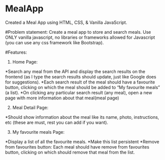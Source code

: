 # MealApp
Created a Meal App using HTML, CSS, &amp; Vanilla JavaScript. 

#Problem statement:
Create a meal app to store and search meals. Use ONLY vanilla javascript, no libraries or frameworks allowed for Javascript (you can use any css framework like Bootstrap).


#Features:

1. Home Page:

*Search any meal from the API and display the search results on the frontend (as I type the search results should update, just like Google does for suggestions).
*Each search result of the meal should have a favourite button, clicking on which the meal should be added to “My favourite meals” (a list).
*On clicking any particular search result (any meal), open a new page with more information about that meal(meal page)


2. Meal Detail Page:

*Should show information about the meal like its name, photo, instructions, etc (these are must, rest you can add if you want).


3. My favourite meals Page:

*Display a list of all the favourite meals.
*Make this list persistent 
*Remove from favourites button: Each meal should have remove from favourites button, clicking on which should remove that meal from the list.
